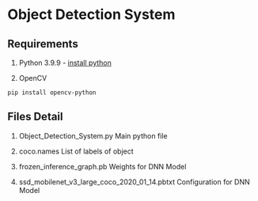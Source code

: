 # Object Detection System
Requirements
-----

1. Python 3.9.9 - [install python](https://www.python.org/downloads/)

2. OpenCV
```
pip install opencv-python
```

Files Detail
-----
1. Object_Detection_System.py
Main python file

2. coco.names
List of labels of object

3. frozen_inference_graph.pb
Weights for DNN Model

4. ssd_mobilenet_v3_large_coco_2020_01_14.pbtxt
Configuration for DNN Model
